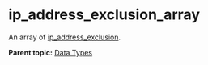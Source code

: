 # ip_address_exclusion_array

An array of [ip_address_exclusion](r_ip_address_exclusion.md#).

**Parent topic:** [Data Types](../data_types/c_datatypes.md)

